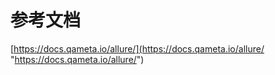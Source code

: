 # 参考文档
[https://docs.qameta.io/allure/](https://docs.qameta.io/allure/ "https://docs.qameta.io/allure/")